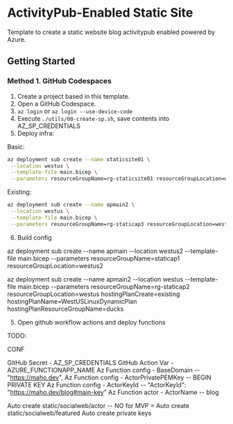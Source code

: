 # ActivityPub-Enabled Static Site 

Template to create a static website blog activitypub enabled powered by Azure.

## Getting Started

### Method 1. GitHub Codespaces

1. Create a project based in this template.
2. Open a GitHub Codespace.
3. `az login` or `az login --use-device-code`
4. Execute `./utils/00-create-sp.sh`, save contents into AZ_SP_CREDENTIALS
5. Deploy infra:

Basic: 

```bash
az deployment sub create --name staticsite01 \
 --location westus \
 --template-file main.bicep \
 --parameters resourceGroupName=rg-staticsite01 resourceGroupLocation=westus 
```

Existing:

```bash
az deployment sub create --name apmain2 \
 --location westus \
 --template-file main.bicep \
 --parameters resourceGroupName=rg-staticap3 resourceGroupLocation=westus hostingPlanCreate=existing hostingPlanName=WestUSLinuxDynamicPlan hostingPlanResourceGroupName=ducks
```

6. Build config



az deployment sub create --name apmain  --location westus2  --template-file main.bicep --parameters resourceGroupName=staticap1 resourceGroupLocation=westus2

az deployment sub create --name apmain2  --location westus  --template-file main.bicep --parameters resourceGroupName=rg-staticap2 resourceGroupLocation=westus hostingPlanCreate=existing hostingPlanName=WestUSLinuxDynamicPlan hostingPlanResourceGroupName=ducks

5. Open github workflow actions and deploy functions


TODO:

CONF 

GitHub Secret - AZ_SP_CREDENTIALS
GitHub Action Var - AZURE_FUNCTIONAPP_NAME
Az Function config - BaseDomain -- "https://maho.dev",
Az Function config - ActorPrivatePEMKey -- BEGIN PRIVATE KEY
Az Function config - ActorKeyId -- "ActorKeyId": "https://maho.dev/blog#main-key"
Az Function actor - ActorName -- blog

Auto create static/socialweb/actor
-- NO for MVP = Auto create static/socialweb/featured
Auto create private keys